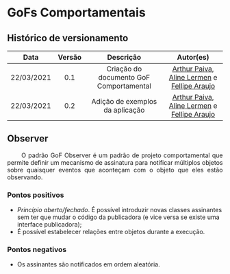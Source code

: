 # GoFs Comportamentais

## Histórico de versionamento

|    Data    | Versão |                    Descrição                     |                      Autor(es)   |
| :--------: | :----: | :----------------------------------------------: | :-------------------------------------------------------------------------------------------------: |
| 22/03/2021 |  0.1   |             Criação do documento GoF Comportamental        | [Arthur Paiva](https://github.com/arthurpaivat), [Aline Lermen](https:/github.com/alinelermen) e [Fellipe Araujo](https://github.com/fellipe-araujo)  |
| 22/03/2021 |  0.2   |             Adição de exemplos da aplicação        | [Arthur Paiva](https://github.com/arthurpaivat), [Aline Lermen](https:/github.com/alinelermen) e [Fellipe Araujo](https://github.com/fellipe-araujo)  |


## Observer
<p style="text-align: justify;"> &emsp;&emsp;
O padrão GoF Observer é um padrão de projeto comportamental que permite definir um mecanismo de assinatura para notificar múltiplos objetos sobre quaisquer eventos que aconteçam com o objeto que eles estão observando.
</p>

### Pontos positivos
- *Princípio aberto/fechado*. É possível introduzir novas classes assinantes sem ter que mudar o código da publicadora (e vice versa se existe uma interface publicadora);
- É possível estabelecer relações entre objetos durante a execução.


### Pontos negativos
- Os assinantes são notificados em ordem aleatória.


